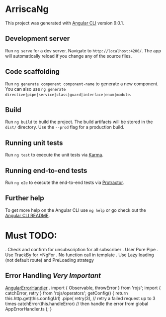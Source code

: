 # ArriscaNg

This project was generated with [Angular CLI](https://github.com/angular/angular-cli) version 9.0.1.

## Development server

Run `ng serve` for a dev server. Navigate to `http://localhost:4200/`. The app will automatically reload if you change any of the source files.

## Code scaffolding

Run `ng generate component component-name` to generate a new component. You can also use `ng generate directive|pipe|service|class|guard|interface|enum|module`.

## Build

Run `ng build` to build the project. The build artifacts will be stored in the `dist/` directory. Use the `--prod` flag for a production build.

## Running unit tests

Run `ng test` to execute the unit tests via [Karma](https://karma-runner.github.io).

## Running end-to-end tests

Run `ng e2e` to execute the end-to-end tests via [Protractor](http://www.protractortest.org/).

## Further help

To get more help on the Angular CLI use `ng help` or go check out the [Angular CLI README](https://github.com/angular/angular-cli/blob/master/README.md).

# Must TODO:
. Check and confirm for unsubscription for all subscriber
. User Pure Pipe
. Use TrackBy for *NgFor
. No function call in template
. Use Lazy loading (not default route) and PreLoading strategy
## Error Handling *Very Important*
[AngularErrorHandler](https://angular.io/guide/http#getting-error-details)
.   import { Observable, throwError } from 'rxjs';
    import { catchError, retry } from 'rxjs/operators';
    getConfig() {
      return this.http.get<Config>(this.configUrl)
        .pipe(
          retry(3), // retry a failed request up to 3 times
          catchError(this.handleError) // then handle the error from global AppErrorHandler.ts
        );
    }
